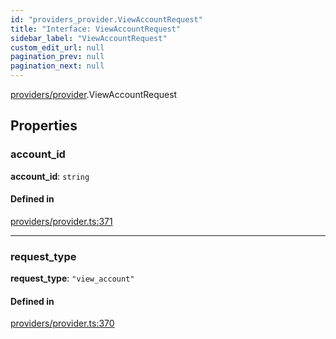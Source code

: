 ```yaml
---
id: "providers_provider.ViewAccountRequest"
title: "Interface: ViewAccountRequest"
sidebar_label: "ViewAccountRequest"
custom_edit_url: null
pagination_prev: null
pagination_next: null
---
```


[providers/provider](../modules/providers_provider.md).ViewAccountRequest

## Properties

### account\_id

 **account\_id**: `string`

#### Defined in

[providers/provider.ts:371](https://github.com/maxhr/near--near-api-js/blob/57fed346/packages/near-api-js/src/providers/provider.ts#L371)

___

### request\_type

 **request\_type**: ``"view_account"``

#### Defined in

[providers/provider.ts:370](https://github.com/maxhr/near--near-api-js/blob/57fed346/packages/near-api-js/src/providers/provider.ts#L370)

